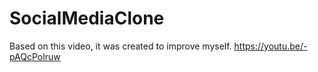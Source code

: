 # SocialMediaClone

Based on this video, it was created to improve myself.
https://youtu.be/-pAQcPolruw
